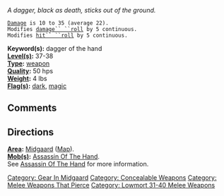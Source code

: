 *A dagger, black as death, sticks out of the ground.*

[`Damage`](Melee_Weapon_Values.md "wikilink")` is 10 to 35 (average 22).`  
`Modifies `[`damage`` ``roll`](Damage_Roll.md "wikilink")` by 5 continuous.`  
`Modifies `[`hit`` ``roll`](Hit_Roll.md "wikilink")` by 5 continuous.`

**Keyword(s):** dagger of the hand  
**[Level(s)](Object_Level.md "wikilink"):** 37-38  
**[Type](:Category:_Object_Types.md "wikilink"):**
[weapon](:Category:_Melee_Weapons.md "wikilink")  
**[Quality](Object_Quality.md "wikilink"):** 50 hps  
**[Weight](Object_Weight.md "wikilink"):** 4 lbs  
**[Flag(s)](:Category:_Object_Flags.md "wikilink"):**
[dark](Dark_Flag.md "wikilink"), [magic](Magic_Flag.md "wikilink")  

## Comments

## Directions

**[Area](:Category:_Areas.md "wikilink"):**
[Midgaard](:Category:_Midgaard.md "wikilink")
([Map](Midgaard_Map.md "wikilink")).  
**[Mob(s)](:Category:_Mobs.md "wikilink"):** [Assassin Of The
Hand](Assassin_Of_The_Hand "wikilink").  
See [Assassin Of The Hand](Assassin_Of_The_Hand "wikilink") for more
information.  

[Category: Gear In Midgaard](Category:_Gear_In_Midgaard "wikilink")
[Category: Concealable
Weapons](Category:_Concealable_Weapons "wikilink") [Category: Melee
Weapons That Pierce](Category:_Melee_Weapons_That_Pierce "wikilink")
[Category: Lowmort 31-40 Melee
Weapons](Category:_Lowmort_31-40_Melee_Weapons "wikilink")
